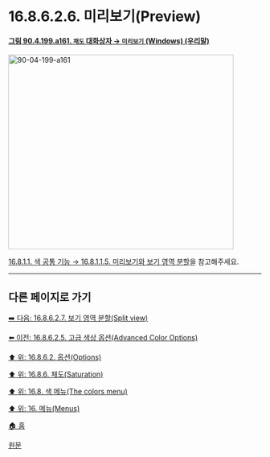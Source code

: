 # 16.8.6.2.6. 미리보기(Preview)

<a id="90-04-199-a161"></a>

#### [그림 90.4.199.a161. `채도` 대화상자 → `미리보기` (Windows) (우리말)](./90-04-0199-saturation.md#90-04-199-a161)
<img width="448" height="387" alt="90-04-199-a161" src="https://github.com/user-attachments/assets/e1216153-907c-4d99-ae15-3dbfa30cb495" />

[16.8.1.1. 색 공통 기능 → 16.8.1.1.5. 미리보기와 보기 영역 분할](./16-08-01-01-05-preview_n_split_view.md)을 참고해주세요.

***

## 다른 페이지로 가기

[➡️ 다음: 16.8.6.2.7. 보기 영역 분할(Split view)](./16-08-06-02-07-split_view.md)

[⬅️ 이전: 16.8.6.2.5. 고급 색상 옵션(Advanced Color Options)](./16-08-06-02-05-advanced_color_options.md)

[⬆️ 위: 16.8.6.2. 옵션(Options)](./16-08-06-02-00-options.md)

[⬆️ 위: 16.8.6. 채도(Saturation)](./16-08-06-00-saturation.md)

[⬆️ 위: 16.8. 색 메뉴(The colors menu)](./16-08-00-the-colors-menu.md)

[⬆️ 위: 16. 메뉴(Menus)](./16-00-menus.md)

[🏠 홈](./00-home.md)

[원문](https://docs.gimp.org/2.10/ko/gimp-filter-saturation.html#idm30850)